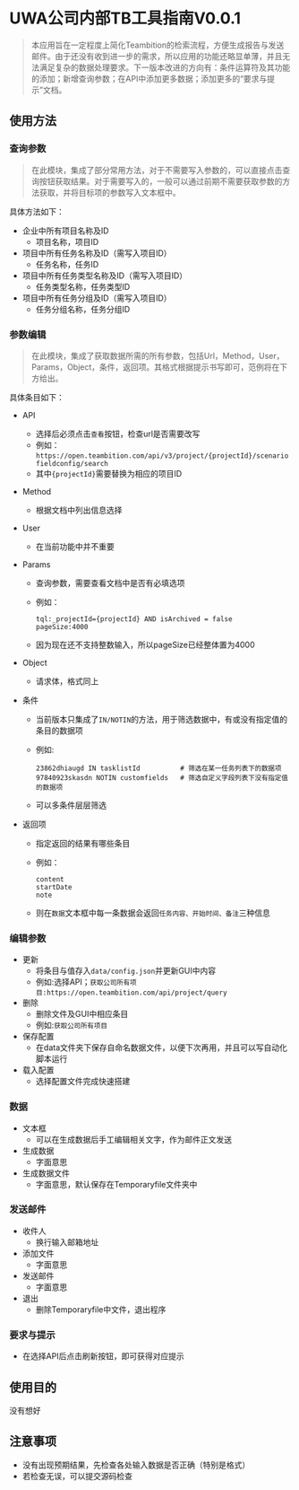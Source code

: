 # UWA公司内部TB工具指南V0.0.1

> 本应用旨在一定程度上简化Teambition的检索流程，方便生成报告与发送邮件。由于还没有收到进一步的需求，所以应用的功能还略显单薄，并且无法满足复杂的数据处理要求。下一版本改进的方向有：条件运算符及其功能的添加；新增查询参数；在API中添加更多数据；添加更多的“要求与提示”文档。

## 使用方法

### 查询参数

> 在此模块，集成了部分常用方法，对于不需要写入参数的，可以直接点击查询按钮获取结果。对于需要写入的，一般可以通过前期不需要获取参数的方法获取，并将目标项的参数写入文本框中。

具体方法如下：

- 企业中所有项目名称及ID
  - 项目名称，项目ID
- 项目中所有任务名称及ID（需写入项目ID）
  - 任务名称，任务ID
- 项目中所有任务类型名称及ID（需写入项目ID）
  - 任务类型名称，任务类型ID
- 项目中所有任务分组及ID（需写入项目ID）
  - 任务分组名称，任务分组ID

### 参数编辑

> 在此模块，集成了获取数据所需的所有参数，包括Url，Method，User，Params，Object，条件，返回项。其格式根据提示书写即可，范例将在下方给出。

具体条目如下：

- API

  - 选择后必须点击`查看`按钮，检查url是否需要改写
  - 例如：`https://open.teambition.com/api/v3/project/{projectId}/scenariofieldconfig/search`
  - 其中`{projectId}`需要替换为相应的项目ID

- Method

  - 根据文档中列出信息选择

- User

  - 在当前功能中并不重要

- Params

  - 查询参数，需要查看文档中是否有必填选项

  - 例如：

    ```
    tql:_projectId={projectId} AND isArchived = false
    pageSize:4000
    ```

  - 因为现在还不支持整数输入，所以pageSize已经整体置为4000

- Object

  - 请求体，格式同上

- 条件

  - 当前版本只集成了`IN/NOTIN`的方法，用于筛选数据中，有或没有指定值的条目的数据项

  - 例如:

    ```
    23862dhiaugd IN tasklistId			# 筛选在某一任务列表下的数据项
    97840923skasdn NOTIN customfields	# 筛选自定义字段列表下没有指定值的数据项
    ```

  - 可以多条件层层筛选

- 返回项

  - 指定返回的结果有哪些条目

  - 例如：

    ```
    content
    startDate
    note
    ```

  - 则在`数据`文本框中每一条数据会返回`任务内容、开始时间、备注`三种信息

### 编辑参数

- 更新
  - 将条目与值存入`data/config.json`并更新GUI中内容
  - 例如:选择API；`获取公司所有项目:https://open.teambition.com/api/project/query`
- 删除
  - 删除文件及GUI中相应条目
  - 例如:`获取公司所有项目`
- 保存配置
  - 在data文件夹下保存自命名数据文件，以便下次再用，并且可以写自动化脚本运行
- 载入配置
  - 选择配置文件完成快速搭建

### 数据

- 文本框
  - 可以在生成数据后手工编辑相关文字，作为邮件正文发送
- 生成数据
  - 字面意思
- 生成数据文件
  - 字面意思，默认保存在Temporaryfile文件夹中

### 发送邮件

- 收件人
  - 换行输入邮箱地址
- 添加文件
  - 字面意思
- 发送邮件
  - 字面意思
- 退出
  - 删除Temporaryfile中文件，退出程序

### 要求与提示

- 在选择API后点击刷新按钮，即可获得对应提示

## 使用目的

没有想好

## 注意事项

- 没有出现预期结果，先检查各处输入数据是否正确（特别是格式）
- 若检查无误，可以提交源码检查